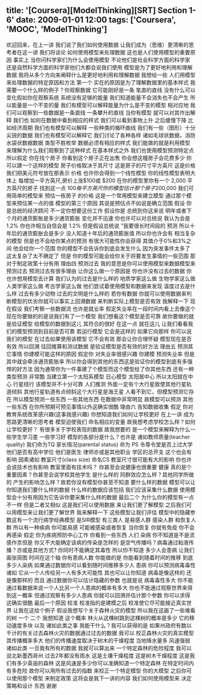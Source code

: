 title: '[Coursera][ModelThinking][SRT] Section 1-6'
date: 2009-01-01 12:00
tags: ['Coursera', 'MOOC', 'ModelThinking']
---

﻿欢迎回来，在上一讲 我们说了我们如何使用数据
让我们成为（思维）更清晰的思考者在这一讲 我们将谈论
如何使用模型来处理数据 这也是人们使用模型的重要原因
事实上 当你问科学家们为什么会使用模型 不论他们是社会科学方面的科学家
还是自然科学方面的科学家他们大都会说我们使用
模型是为了更好地利用和理解数据
我将从多个方向来阐释什么是更好地利用和理解数据  我想给一些
人们用模型来处理数据的特定原因和方法  第一个
实在的原因是为了理解数据里的基本样式
我需要一个什么样的例子？你观察数据 它可能刚好是一条
笔直的直线 没有什么可以变化假如你在观察系统
系统没有足够的能量 我们知道能量不会消失也不会产生
所以能量是一个不变的量 我们有模型可以解释能量为什么是不变的模型
相对应地 我们可以观察到一些数据是一条直线
一条攀升的直线 当你有模型 就可以对其作出解释 我们也
如何在数据中看到相应的样式 我们可以看到事物上升
之后缓慢下降 比如经济周期 我们也有模型可以解释
一些种类的循环曲线  我们有一些（图形）十分尖锐的数据
我们也有模型可以解释它 我们讨论了各种各样
诸如毛球状数据，消防水袋状数据数据 类型不胜枚举
数据必须有相应的样式 我们能做的就是利用模型
来理解为什么我们观察到了这种样式
在基本样式之外 我们也使用模型预测特定点 所以假定
你在找个房子 你看到这个房子正在出售
你会想这幢房子会花费多少 你可以建一个这样的模型
房子价格取决于其尺寸 这是房子的尺寸平方英尺
这是价格 我们把美元符号放在那表示
价格 也许你会得到一个线性模型 你的线性模型表明大体上
每增加一平方英尺,房价上涨$100或 $200
在你的模型里你有一个
2,000 平方英尺的房子 找到这一点
$100 每平方英尺  你的模型
估计那个房子$200,000  我们可用简单的模型来
预估一栋房子
的价格 这是一个常用模型来建立模型
通过那个模型来预估某一点的值 模型的第三个原因
其说是预估点不如说是确立范围 假设
你是总统的经济顾问  不一定你想要这份工作
假设你是 总统到你这来说
明年或者下个月的通货膨胀是多少通货膨胀
变化并不迅速  你也许可以对总统说
我认为会是1.2% 你也许相当自信会是 1.2%
但是假设总统说  "我要很长时间段的
预测 所以十年后的通货膨胀会是多少
没人知道十年后的通货膨胀值 所以你也许会有
相当复杂的模型 但是也不会给你某点的预测
有很大可能性你会获得
其值介于0%和3%之间 他会给你一个范围
你的模型不会告诉你到底会发生什么  因为突发事件太多了
这太复杂了太不确定了
但是 你的模型可能会给你关于将要发生事情的一些范围
那对于制定政策十分有用 理由四
预测过去 我的意思是你可以使用模型来数据模型来预测过去
预测过去有很多理由 让你这么做一个原因是
你也许没有过去的数据 你也许想用模型去计算
我们认为的过去是什么样的
地质学家这么做  生物学家这么做 人类学家这么做
考古学家这么做 他们尝试着使用模型和数据来发现
温度过去是什么样 过去有多少动物
过去的文明是什么样的 若你有数据
你就可以使用数据来判断模型的优劣你就可以事实上回溯数据
来判断实际上模型是否有效 我解释一下 现在假设
我们考察一些数据流 也许是就业率
假定失业率在一段时间内看上去像这个
现在你要做的的是说我们有了一个模型
我们想看这个模型是否可靠 故你要做的就是验证模型
给模型的数据到这儿 其符合的很好
在这一点 就在这儿 让我们看看我们的模型预测到目前是否可靠
若运行模型 它会是这样的 如果它向那样
你可以说我们的模型  在过去如果使用该模型
它不会有效 那会让你合理怀疑
模型现在是否有效 所以回溯 往回推算和测试数据
是验证模型是否有效的好方法 理由五
预测其它事情 你建模可能这样的原因 假定你
对失业率很感兴趣 你建模
预测失业率 但是其中就会牵涉通货膨胀率
所以你会得到其他的东西这是验证你的模型到底有多强悍的好方法
因为通常你为一件事建了个模型而这个模型给了你其他东西
还有一种类型预测  非常酷
当建立第一个太阳系模型 日心模型
太阳居中心 所以太阳就在中心
行星绕行  该模型并不十分可靠 人们推测
外面一定有个大行星致使其他行星轨道倾斜
其他行星轨道有点倾斜这个大行星是海王星
人看不到它，但模型预测它存在 所以模型预测一些东西
一些其他东西 在数据中非常明显 故模型可以预测
其他一些东西 在你所预期可预见事情以外这确实很酷
理由六 告知数据收集  假定
你对教育系统改革感兴趣(这事我感兴趣)
你想知道我们如何让学校更好 在上一讲
成为思路更清晰的思考者 模型迫使我们
命名相应的变量 故我想考虑学校怎么样？如何让学校更好？
有很多关于学校表现的数据 故我想要的
是一个模型来解释为什么一些学生学习差
一些学习好  模型的各部分是什么？也许是
诸如教师质量(teacher quality) 我们命为TQ  家长情况(parental status)
命为 PS  令尊令堂是否上过大学  他们是否有高中学位
他们是医生 律师亦或是其他职业 学区的总开支
这个也会有影响  因素诸如
教室尺寸(class size) 命名CS 教室尺寸很可能有大的影响
你也许会说技术也有影响  教室里面有技术吗？
你甚至会说健康也很重要 健康
真的是个重要因素？你甚至会说学校其他学生
是什么样的  同群效应怎么样？其他同学所做的
产生的影响怎么样？故若你没有模型你甚至不知道
要什么样的数据 模型可以让你知道我们要什么样的数据
什么样的数据应该包括  我们应该采集什么数据
使用模型会十分有用因为它告诉你要采集什么样的数据
最后二个 为什么你的模型有一点不一样
但是二者又相似 这是我们可以使用数据
来让我们更了解模型 之后我们可以用模型来让我们更了解世界
我来解释一下
这些模型让我们评估
模型中的隐藏参数这有一个流行病学经典模型
是SIR模型  有三类人
是易感人群 感染人群
和恢复人群 所以有一种疾病 你可能易感
可能被感染或者恢复 当你恢复
你就有免疫 你不会再感染 假定
你为疾病预防中心工作 你看到一些东西 人们
染病  你不知道是不是流感作祟但是
你又不大能确定该病的传染是怎样的
是空气传播吗？病毒通过粘液传播？亦或是其他方式?
你同时不能确定其毒性 所以你不知道
多少人会患病  让我们画张简图
时间在这个轴  你有患病人数
你能做的是 你能看到随着时间的推移
到底多少人染病 如果通过数据你可以看到随时间推移多少人
患病 你可以预测病毒毒性 诸如
它从一个人传给另一人有多大可能性 其也可以让你知道
病毒是像这样的 还是像那样的 而且
通过数据你可以估计隐藏的参数  也就是说 病毒毒性多大
你不能通过看数据来说一个人比另一个人患病的概率有多大
你也不能通过观察世界来得到这一概率
但通过观察有多少人患病 你就可以回溯并估计那个参数
你可以求得 这确实很酷 最后一个原因
校准 校准指的是建模之后
校准使它尽可能接近真实世界 让我在这给个例子
假设我想写个关于森林火灾的模型 所以我在这画了一些难看的树
一个 二个 我想知道
这个概率
林火从这棵树跳到这棵树的概率是多少 它的移动速度多块 以及
诸如此类之事  我能干什么？我可以获得的是
如果州政府有数以千计的有关过去森林火灾的数据通过过去的数据 我可以
校正森林火灾的真实模型  其传播概率多大
他们的传播速度取决于树木的干燥程度
当地降水量多 风速强弱 诸如此类
一旦我有所有的数据  我就可以算出来
一个特定森林的危险程度 我可以说北新墨西哥州
过去2年都没有雨水 这是土壤干燥程度 这是树木干燥程度
这是我们有多少英亩的森林
这是风速是多少你可以准确知道一个特定森林
在特定时间内有多危险  故你可以用所有过去的指数
来校正一个特定模型 你的大模型 之后你可以使用那个模型
来制定政策 这将会是我下一讲的内容
我们如何使用模型来 决定策略和设计 东西 谢谢
